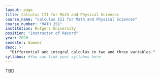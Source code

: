 ```yaml
---
layout: page
title: Calculus III for Math and Physical Sciences
course_name: "Calculus III for Math and Physical Sciences"
course_number: "MATH 251"
institution: Rutgers University
position: "Instructor of Record"
year: 2020
semester: Summer
desc: >
  "Differential and integral calculus in two and three variables."
syllabus: #You can link your syllabus here
---
```


TBD
